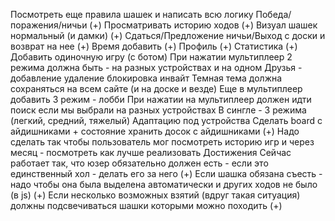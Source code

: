 Посмотреть еще правила шашек и написать всю логику
Победа/поражения/ничьи (+)
Просматривать историю ходов (+)
Визуал шашек нормальный (и дамки) (+)
Сдаться/Предложение ничьи/Выход с доски и возврат на нее (+)
Время добавить (+)
Профиль (+)
Статистика (+)
Добавить одиночную игру (с ботом)
При нажатии мультиплеер 2 режима должна быть - на разных устройствах и на одном
Друзья - добавление удаление блокировка инвайт
Темная тема должна сохраняться на всем сайте (и на доске и везде)
Еще в мультиплеер добавить 3 режим - лобби
При нажатии на мультиплеер должен идти поиск если мы выбрали на разных устройствах
В сингле - 3 режима (легкий, средний, тяжелый)
Адаптацию под устройства
Сделать board с айдишниками + состояние хранить досок с айдишниками (+)
Надо сделать так чтобы пользователь мог посмотреть историю игр и через месяц - посмотреть как лучше реализовать
Достижения
Сейчас работает так, что юзер обязательно должен есть - если это единственный хол - делать его за него (+)
Если шашка обязана съесть - надо чтобы она была выделена автоматически и других ходов не было (в js) (+)
Если несколько возможных взятий (вдруг такая ситуация) должны подсвечиваться шашки которыми можно походить (+)